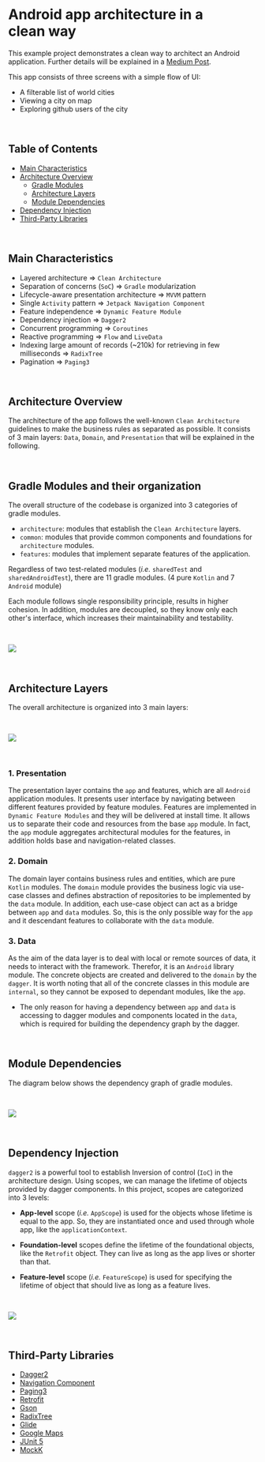 # Android app architecture in a clean way

This example project demonstrates a clean way to architect an Android application.
Further details will be explained in a [Medium Post](https://medium.com/@aminography/android-app-architecture-in-a-clean-way-91e8b86e4b6f).

This app consists of three screens with a simple flow of UI:
- A filterable list of world cities
- Viewing a city on map
- Exploring github users of the city

<br/>

Table of Contents
-----------------
- [Main Characteristics](#main-characteristics)
- [Architecture Overview](#architecture-overview)
  - [Gradle Modules](#gradle-modules)
  - [Architecture Layers](#architecture-layers)
  - [Module Dependencies](#module-dependencies)
- [Dependency Injection](#dependency-injection)
- [Third-Party Libraries](#third-party-libraries)

<br/>

Main Characteristics
--------------------
- Layered architecture => `Clean Architecture`
- Separation of concerns (`SoC`) => `Gradle` modularization
- Lifecycle-aware presentation architecture => `MVVM` pattern
- Single `Activity` pattern => `Jetpack Navigation Component`
- Feature independence => `Dynamic Feature Module`
- Dependency injection => `Dagger2`
- Concurrent programming => `Coroutines`
- Reactive programming => `Flow` and `LiveData`
- Indexing large amount of records (~210k) for retrieving in few milliseconds => `RadixTree`
- Pagination => `Paging3`

<br/>

Architecture Overview
---------------------
The architecture of the app follows the well-known `Clean Architecture` guidelines to make the business rules as separated as possible.
It consists of 3 main layers: `Data`, `Domain`, and `Presentation` that will be explained in the following.

<br/>

##  Gradle Modules and their organization
The overall structure of the codebase is organized into 3 categories of gradle modules.

- `architecture`: modules that establish the `Clean Architecture` layers.
- `common`: modules that provide common components and foundations for `architecture` modules.
- `features`: modules that implement separate features of the application.

Regardless of two test-related modules (*i.e.* `sharedTest` and `sharedAndroidTest`), there are 11 gradle modules. (4 pure `Kotlin` and 7 `Android` module)

Each module follows single responsibility principle, results in higher cohesion.
In addition, modules are decoupled, so they know only each other's interface, which increases their maintainability and testability.

<br/>

![](/static/modules.png)

<br/>

##  Architecture Layers
The overall architecture is organized into 3 main layers:

<br/>

![](/static/layers.svg)

<br/>

### 1. Presentation
The presentation layer contains the `app` and features, which are all `Android` application modules.
It presents user interface by navigating between different features provided by feature modules.
Features are implemented in `Dynamic Feature Modules` and they will be delivered at install time.
It allows us to separate their code and resources from the base `app` module.
In fact, the `app` module aggregates architectural modules for the features, in addition holds base and navigation-related classes.

### 2. Domain
The domain layer contains business rules and entities, which are pure `Kotlin` modules.
The `domain` module provides the business logic via use-case classes and defines abstraction of repositories to be implemented by the `data` module.
In addition, each use-case object can act as a bridge between `app` and `data` modules.
So, this is the only possible way for the `app` and it descendant features to collaborate with the `data` module.

### 3. Data
As the aim of the data layer is to deal with local or remote sources of data, it needs to interact with the framework.
Therefor, it is an `Android` library module.
The concrete objects are created and delivered to the `domain` by the `dagger`.
It is worth noting that all of the concrete classes in this module are `internal`, so they cannot be exposed to dependant modules, like the `app`.

- The only reason for having a dependency between `app` and `data` is accessing to dagger modules and components located in the `data`, which is required for building the dependency graph by the dagger.

<br/>

## Module Dependencies
The diagram below shows the dependency graph of gradle modules.

<br/>

![](/static/modules.svg)

<br/>

Dependency Injection
--------------------
`dagger2` is a powerful tool to establish Inversion of control (`IoC`) in the architecture design.
Using scopes, we can manage the lifetime of objects provided by dagger components.
In this project, scopes are categorized into 3 levels:

- **App-level** scope (*i.e.* `AppScope`) is used for the objects whose lifetime is equal to the app.
So, they are instantiated once and used through whole app, like the `applicationContext`.

- **Foundation-level** scopes define the lifetime of the foundational objects, like the `Retrofit` object.
They can live as long as the app lives or shorter than that.

- **Feature-level** scope (*i.e.* `FeatureScope`) is used for specifying the lifetime of object that should live as long as a feature lives.

<br/>

![](/static/scopes.svg)

<br/>

Third-Party Libraries
-------------------
- [Dagger2](https://dagger.dev)
- [Navigation Component](https://developer.android.com/guide/navigation)
- [Paging3](https://developer.android.com/topic/libraries/architecture/paging/v3-overview)
- [Retrofit](https://square.github.io/retrofit)
- [Gson](https://github.com/google/gson)
- [RadixTree](https://github.com/aminography/RadixTree)
- [Glide](https://bumptech.github.io/glide)
- [Google Maps](https://developers.google.com/maps/documentation/android-sdk/overview)
- [JUnit 5](https://junit.org/junit5/docs/current/user-guide)
- [MockK](https://mockk.io)

